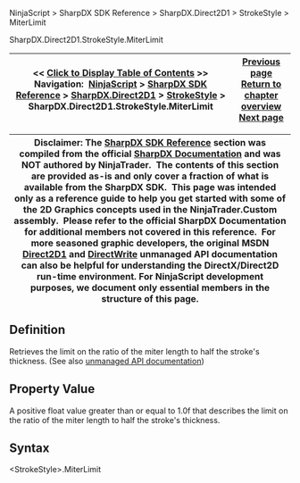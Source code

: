 ﻿
NinjaScript \> SharpDX SDK Reference \> SharpDX.Direct2D1 \> StrokeStyle \> MiterLimit

SharpDX.Direct2D1\.StrokeStyle.MiterLimit

| \<\< [Click to Display Table of Contents](sharpdx_direct2d1_strokestyle_miterlimit.md) \>\> **Navigation:**     [NinjaScript](ninjascript.md) \> [SharpDX SDK Reference](sharpdx_sdk_reference.md) \> [SharpDX.Direct2D1](sharpdx_direct2d1.md) \> [StrokeStyle](sharpdx_direct2d1_strokestyle.md) \> SharpDX.Direct2D1\.StrokeStyle.MiterLimit | [Previous page](sharpdx_direct2d1_strokestyle_linejoin.md) [Return to chapter overview](sharpdx_direct2d1_strokestyle.md) [Next page](sharpdx_direct2d1_strokestyle_startcap.md) |
| --- | --- |

| Disclaimer: The [SharpDX SDK Reference](sharpdx_sdk_reference.md) section was compiled from the official [SharpDX Documentation](http://sharpdx.org/) and was NOT authored by NinjaTrader.  The contents of this section are provided as\-is and only cover a fraction of what is available from the SharpDX SDK.  This page was intended only as a reference guide to help you get started with some of the 2D Graphics concepts used in the NinjaTrader.Custom assembly.  Please refer to the official SharpDX Documentation for additional members not covered in this reference.  For more seasoned graphic developers, the original MSDN [Direct2D1](https://msdn.microsoft.com/en-us/library/windows/desktop/dd370990.aspx) and [DirectWrite](https://msdn.microsoft.com/en-us/library/windows/desktop/dd368038.aspx) unmanaged API documentation can also be helpful for understanding the DirectX/Direct2D run\-time environment. For NinjaScript development purposes, we document only essential members in the structure of this page. |
| --- |

## Definition
Retrieves the limit on the ratio of the miter length to half the stroke's thickness. 
(See also [unmanaged API documentation](https://msdn.microsoft.com/en-us/library/dd372242.aspx))
 
## Property Value
A positive float value greater than or equal to 1\.0f that describes the limit on the ratio of the miter length to half the stroke's thickness.
 
## Syntax
\<StrokeStyle\>.MiterLimit
## 
## 
